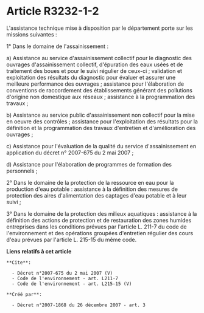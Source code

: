 # Article R3232-1-2

L'assistance technique mise à disposition par le département porte sur les missions suivantes : 

1° Dans le domaine de l'assainissement : 

a) Assistance au service d'assainissement collectif pour le diagnostic des ouvrages d'assainissement collectif, d'épuration
des eaux usées et de traitement des boues et pour le suivi régulier de ceux-ci ; validation et exploitation des résultats du
diagnostic pour évaluer et assurer une meilleure performance des ouvrages ; assistance pour l'élaboration de conventions de
raccordement des établissements générant des pollutions d'origine non domestique aux réseaux ; assistance à la programmation
des travaux ; 

b) Assistance au service public d'assainissement non collectif pour la mise en oeuvre des contrôles ; assistance pour
l'exploitation des résultats pour la définition et la programmation des travaux d'entretien et d'amélioration des ouvrages ; 

c) Assistance pour l'évaluation de la qualité du service d'assainissement en application du décret n° 2007-675 du 2 mai
2007 ; 

d) Assistance pour l'élaboration de programmes de formation des personnels ; 

2° Dans le domaine de la protection de la ressource en eau pour la production d'eau potable : assistance à la définition des
mesures de protection des aires d'alimentation des captages d'eau potable et à leur suivi ; 

3° Dans le domaine de la protection des milieux aquatiques : assistance à la définition des actions de protection et de
restauration des zones humides entreprises dans les conditions prévues par l'article L. 211-7 du code de l'environnement et
des opérations groupées d'entretien régulier des cours d'eau prévues par l'article L. 215-15 du même code.

**Liens relatifs à cet article**

	**Cite**:

	  - Décret n°2007-675 du 2 mai 2007 (V)
	  - Code de l'environnement - art. L211-7
	  - Code de l'environnement - art. L215-15 (V)

	**Créé par**:

	  - Décret n°2007-1868 du 26 décembre 2007 - art. 3
